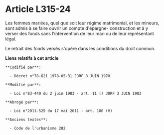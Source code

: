 # Article L315-24

Les femmes mariées, quel que soit leur régime matrimonial, et les mineurs, sont admis à se faire ouvrir un compte d'épargne-
construction et à y verser des fonds sans l'intervention de leur mari ou de leur représentant légal.

Le retrait des fonds versés s'opère dans les conditions du droit commun.

**Liens relatifs à cet article**

	**Codifié par**:

	  - Décret n°78-621 1978-05-31 JORF 8 JUIN 1978

	**Modifié par**:

	  - Loi n°83-440 du 2 juin 1983 - art. 11 () JORF 3 JUIN 1983

	**Abrogé par**:

	  - Loi n°2011-525 du 17 mai 2011 - art. 180 (V)

	**Anciens textes**:

	  - Code de l'urbanisme 282
